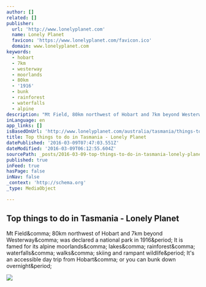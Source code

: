 ```yaml
---
author: []
related: []
publisher:
  url: 'http://www.lonelyplanet.com'
  name: Lonely Planet
  favicon: 'https://www.lonelyplanet.com/favicon.ico'
  domain: www.lonelyplanet.com
keywords:
  - hobart
  - 7km
  - westerway
  - moorlands
  - 80km
  - '1916'
  - bunk
  - rainforest
  - waterfalls
  - alpine
description: "Mt Field, 80km northwest of Hobart and 7km beyond Westerway, was declared a national park in 1916. It is famed for its alpine moorlands, lakes, rainforest, waterfalls, walks, skiing and rampant wildlife. It's an accessible day trip from Hobart, or you can bunk down overnight."
inLanguage: en
app_links: []
isBasedOnUrl: 'http://www.lonelyplanet.com/australia/tasmania/things-to-do/top-things-to-do-in-tasmania'
title: Top things to do in Tasmania - Lonely Planet
datePublished: '2016-03-09T07:47:03.551Z'
dateModified: '2016-03-09T06:12:55.604Z'
sourcePath: _posts/2016-03-09-top-things-to-do-in-tasmania-lonely-planet.md
published: true
inFeed: true
hasPage: false
inNav: false
_context: 'http://schema.org'
_type: MediaObject

---
```

<article style=""><h1>Top things to do in Tasmania - Lonely Planet</h1><p>Mt Field&amp;comma; 80km northwest of Hobart and 7km beyond Westerway&amp;comma; was declared a national park in 1916&amp;period; It is famed for its alpine moorlands&amp;comma; lakes&amp;comma; rainforest&amp;comma; waterfalls&amp;comma; walks&amp;comma; skiing and rampant wildlife&amp;period; It's an accessible day trip from Hobart&amp;comma; or you can bunk down overnight&amp;period;</p><img src="http://images-resrc.staticlp.com/C=AR1200x630/S=W1200,U/O=85//media.lonelyplanet.com/a/g/hi/t/f172063e267c4413272898cac3dd375e-top-things-to-do-in-tasmania.jpg" /></article>